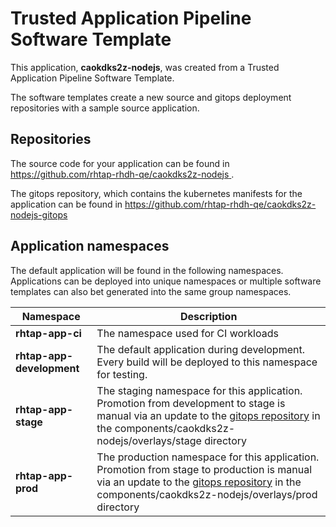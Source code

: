 # Trusted Application Pipeline Software Template

This application, **caokdks2z-nodejs**, was created from a Trusted Application Pipeline Software Template.

The software templates create a new source and gitops deployment repositories with a sample source application. 

## Repositories

The source code for your application can be found in [https://github.com/rhtap-rhdh-qe/caokdks2z-nodejs ](https://github.com/rhtap-rhdh-qe/caokdks2z-nodejs ).
 
The gitops repository, which contains the kubernetes manifests for the application can be found in 
[https://github.com/rhtap-rhdh-qe/caokdks2z-nodejs-gitops ](https://github.com/rhtap-rhdh-qe/caokdks2z-nodejs-gitops ) 

## Application namespaces 

The default application will be found in the following namespaces. Applications can be deployed into unique namespaces or multiple software templates can also bet generated into the same group namespaces.  

|  Namespace   |  Description   |  
| -------- | -------- |
| **rhtap-app-ci** | The namespace used for CI workloads |
| **rhtap-app-development** | The default application during development. Every build will be deployed to this namespace for testing. |
| **rhtap-app-stage** | The staging namespace for this application. Promotion from development to stage is manual via an update to the [gitops repository](https://github.com/rhtap-rhdh-qe/caokdks2z-nodejs-gitops ) in the components/caokdks2z-nodejs/overlays/stage directory |
| **rhtap-app-prod** | The production namespace for this application. Promotion from stage to production is manual via an update to the [gitops repository](https://github.com/rhtap-rhdh-qe/caokdks2z-nodejs-gitops ) in the components/caokdks2z-nodejs/overlays/prod directory |
